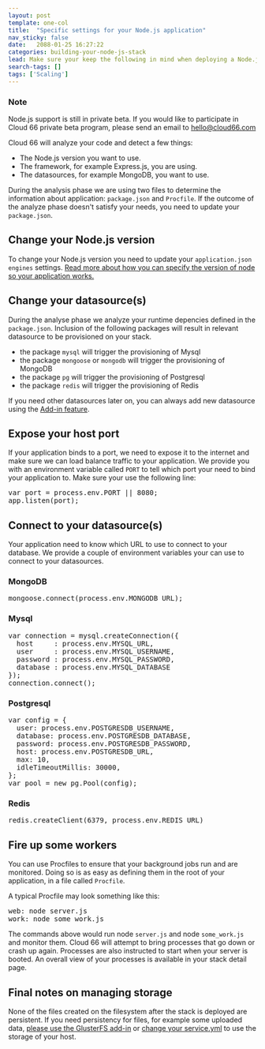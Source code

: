 ```yaml
---
layout: post
template: one-col
title:  "Specific settings for your Node.js application"
nav_sticky: false
date:   2088-01-25 16:27:22
categories: building-your-node-js-stack
lead: Make sure your keep the following in mind when deploying a Node.js application
search-tags: []
tags: ['Scaling']
---
```


<div class="notice notice-warning">
	<h3>Note</h3>
    <p>Node.js support is still in private beta. If you would like to participate in Cloud 66 private beta program, please send an email to <a href="mailto:hello@cloud66.com">hello@cloud66.com</a></p>
</div>

Cloud 66 will analyze your code and detect a few things:

<ul>
 <li> The Node.js version you want to use.</li>
 <li> The framework, for example Express.js, you are using.</li>
 <li> The datasources, for example MongoDB, you want to use.</li>
</ul>

During the analysis phase we are using two files to determine the information about application: `package.json` and `Procfile`. If the outcome of the analyze phase doesn't satisfy your needs, you need to update your `package.json`.

<h2> Change your Node.js version </h2>

To change your Node.js version you need to update your `application.json` `engines` settings. <a href="https://docs.npmjs.com/files/package.json#engines">Read more about how you can specify the version of node so your application works.</a>

<h2> Change your datasource(s) </h2>

During the analyse phase we analyze your runtime depencies defined in the `package.json`. Inclusion of the following packages will result in relevant datasource to be provisioned on your stack.

<ul>
<li> the package <code>mysql</code> will trigger the provisioning of Mysql</li>
<li> the package <code>mongoose</code> or <code>mongodb</code> will trigger the provisioning of MongoDB</li>
<li> the package <code>pg</code> will trigger the provisioning of Postgresql</li>
<li> the package <code>redis</code> will trigger the provisioning of Redis</li>
</ul>

If you need other datasources later on, you can always add new datasource using the <a href="/category/stack-add-ins">Add-in feature</a>.

<h2> Expose your host port</h2>

If your application binds to a port, we need to expose it to the internet and make sure we can load balance traffic to your application. We provide you with an environment variable called `PORT` to tell which port your need to bind your application to. Make sure your use the following line:

<pre class="prettyprint">
var port = process.env.PORT || 8080;
app.listen(port);
</pre>

<h2> Connect to your datasource(s)</h2>

Your application need to know which URL to use to connect to your database. We provide a couple of environment variables your can use to connect to your datasources.

### MongoDB

<pre class="prettyprint">
mongoose.connect(process.env.MONGODB_URL);
</pre>

### Mysql

<pre class="prettyprint">
var connection = mysql.createConnection({
  host     : process.env.MYSQL_URL,
  user     : process.env.MYSQL_USERNAME,
  password : process.env.MYSQL_PASSWORD,
  database : process.env.MYSQL_DATABASE
});
connection.connect();
</pre>

### Postgresql

<pre class="prettyprint">
var config = {
  user: process.env.POSTGRESDB_USERNAME,
  database: process.env.POSTGRESDB_DATABASE,
  password: process.env.POSTGRESDB_PASSWORD,
  host: process.env.POSTGRESDB_URL,
  max: 10,
  idleTimeoutMillis: 30000,
};
var pool = new pg.Pool(config);
</pre>

### Redis

<pre class="prettyprint">
redis.createClient(6379, process.env.REDIS_URL)
</pre>

<h2> Fire up some workers </h2>

You can use Procfiles to ensure that your background jobs run and are monitored. Doing so is as easy as defining them in the root of your application, in a file called `Procfile`.

A typical Procfile may look something like this:

<pre class="prettyprint">
web: node server.js
work: node some_work.js
</pre>

The commands above would run node `server.js` and node `some_work.js` and monitor them. Cloud 66 will attempt to bring processes that go down or crash up again. Processes are also instructed to start when your server is booted. An overall view of your processes is available in your stack detail page.


<h2> Final notes on managing storage</h2>

None of the files created on the filesystem after the stack is deployed are persistent. If you need persistency for files, for example some uploaded data, <a href="/stack-add-ins/glusterfs">please use the GlusterFS add-in</a> or <a href="/managing-your-stack/service-storage">change your service.yml</a> to use the storage of your host.
